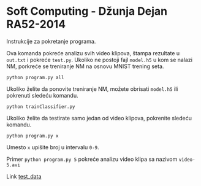 # Soft Computing - Džunja Dejan RA52-2014

Instrukcije za pokretanje programa.

Ova komanda pokreće analizu svih video klipova, štampa rezultate u `out.txt` i pokreće `test.py`. Ukoliko ne postoji fajl `model.h5` u kom se nalazi NM, porkreće se treniranje NM na osnovu MNIST trening seta.

`python program.py all`

Ukoliko želite da ponovite treniranje NM, možete obrisati `model.h5` ili pokrenuti sledeću komandu.

`python trainClassifier.py`

Ukoliko želite da testirate samo jedan od video klipova, pokrenite sledeću komandu.

`python program.py x`

Umesto `x` upišite broj u intervalu `0-9`.

Primer `python program.py 5` pokreće analizu video klipa sa nazivom `video-5.avi`

Link [test_data](https://drive.google.com/drive/folders/0B1ZJXQY32LBUU3FiTS14a3NZd1U)

